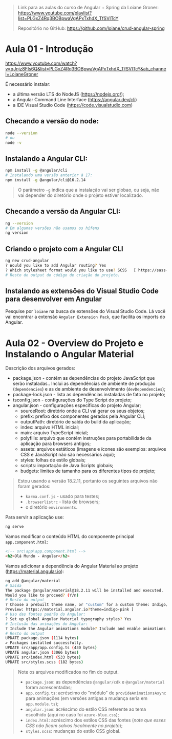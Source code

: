 > Link para as aulas do curso de Angular + Spring da Loiane Groner: https://www.youtube.com/playlist?list=PLGxZ4Rq3BOBpwaVgAPxTxhdX_TfSVlTcY
> 
> Repositório no GitHub: https://github.com/loiane/crud-angular-spring

# Aula 01 - Introdução
https://www.youtube.com/watch?v=qJnjz8FIs6Q&list=PLGxZ4Rq3BOBpwaVgAPxTxhdX_TfSVlTcY&ab_channel=LoianeGroner

É necessário instalar:
- a última versão LTS do NodeJS (https://nodejs.org/);
- a Angular Command Line Interface (https://angular.dev/cli)
- a IDE Visual Studio Code (https://code.visualstudio.com)

## Checando a versão do node:
```bash
node --version
# ou
node -v
```

## Instalando a Angular CLI:
```bash
npm install -g @angular/cli
# Instalando uma versão anterior à 17:
npm install -g @angular/cli@16.2.14
```
> O parâmetro `-g` indica que a instalação vai ser globao, ou seja, não vai depender do diretório onde o projeto estiver localizado.

## Checando a versão da Angular CLI:
```bash
ng --version
# Em algumas versões não usamos os hífens
ng version
```

## Criando o projeto com a Angular CLI
```bash
ng new crud-angular
? Would you like to add Angular routing? Yes
? Which stylesheet format would you like to use? SCSS   [ https://sass-lang.com/documentation/syntax#scss                ]
# Resto do output do código de criação do projeto.
```

## Instalando as extensões do Visual Studio Code para desenvolver em Angular
Pesquise por `loiane` na busca de extensões do Visual Studio Code. Lá você vai encontrar a extensão `Angular Extension Pack`, que facilita os imports do Angular.

# Aula 02 - Overview do Projeto e Instalando o Angular Material
Descrição dos arquivos gerados:
- package.json - contém as dependências do projeto JavaScript que serão instaladas.. Inclui as dependências de ambiente de produção (`dependencies`) e as de ambiente de desenvolvimento (`devDependencies`);
- package-lock.json - lista as dependências instaladas de fato no projeto;
- tsconfig.json - configurações do Type Script do projeto;
- angular.json - configurações específicas do projeto Angular;
    - sourceRoot: diretório onde a CLI vai gerar os seus objetos;
    - prefix: prefixo dos componentes gerados pela Angular CLI;
    - outputPath: diretório de saída do build da aplicação;
    - index: arquivo HTML inicial;
    - main: arquivo TypeScript inicial;
    - polyfills: arquivo que contém instruções para portabilidade da aplicação para browsers antigos;
    - assets: arquivos estáticos (imagens e ícones são exemplos: arquivos CSS e JavaScript não são necessários aqui);
    - styles: folhas de estilo globais;
    - scripts: importação de Java Scripts globais;
    - budgets: limites de tamanho para os diferentes tipos de projeto;
> Estou usando a versão 18.2.11, portanto os seguintes arquivos não foram gerados:
> - `karma.conf.js` - usado para testes;
> - `.browserlistrc` - lista de browsers;
> - o diretório `environments`.

Para servir a aplicação use:
```bash
ng serve
```

Vamos modificar o conteúdo HTML do componente principal `app.component.html`:
```HTML
<!-- src\app\app.component.html -->
<h2>Olá Mundo - Angular</h2>
```

Vamos adicionar a dependência do Angular Material ao projeto (https://material.angular.io):
```bash
ng add @angular/material
# Saída
The package @angular/material@18.2.11 will be installed and executed.
Would you like to proceed? (Y/n)
# Resto do output
? Choose a prebuilt theme name, or "custom" for a custom theme: Indigo/Pink        [ 
Preview: https://material.angular.io?theme=indigo-pink ]
# Uso das fontes padrão do Angular:
? Set up global Angular Material typography styles? Yes
# Inclusão das animações do Angular:
? Include the Angular animations module? Include and enable animations
# Resto do output
UPDATE package.json (1114 bytes)
✔ Packages installed successfully.
UPDATE src/app/app.config.ts (430 bytes)
UPDATE angular.json (3066 bytes)
UPDATE src/index.html (533 bytes)
UPDATE src/styles.scss (182 bytes)
```
> Note os arquivos modificados no fim do output.
> - `package.json`: as dependências `@angular/cdk` e `@angular/material` foram acrescentadas;
> - `app.config.ts`: acréscimo do "módulo" de `provideAnimationsAsync` para animações (em versões antigas a mudança seria em `app.module.ts`);
> - `angular.json`: acréscimo do estilo CSS referente ao tema escolhido (aqui no caso foi `azure-blue.css`);
> - `index.html`: acréscimo dos estilos CSS das fontes (_note que esses CSS não ficam salvos localmente no projeto_);
> - `styles.scss`: mudanças do estilo CSS global.
